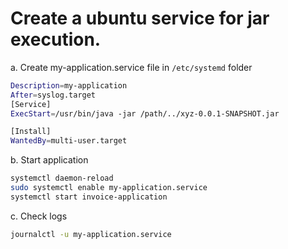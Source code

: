 # Create a ubuntu service for jar execution.
a. Create my-application.service file in `/etc/systemd` folder

```sh
Description=my-application
After=syslog.target
[Service]
ExecStart=/usr/bin/java -jar /path/../xyz-0.0.1-SNAPSHOT.jar

[Install]
WantedBy=multi-user.target
```

b. Start application

```sh
systemctl daemon-reload
sudo systemctl enable my-application.service
systemctl start invoice-application
```

c. Check logs

```sh
journalctl -u my-application.service
```
